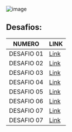 ![image](https://avatars2.githubusercontent.com/u/33267151?s=200&v=4)

## Desafios:

| NUMERO  |  LINK |
|---|---|
| DESAFIO 01   | [Link](./src/DESAFIO01.md)  | 
| DESAFIO 02   | [Link](./src/DESAFIO02.md)  |
| DESAFIO 03   | [Link](./src/DESAFIO03.md)  |
| DESAFIO 04   | [Link](./src/DESAFIO04.md)  |
| DESAFIO 05   | [Link](./src/DESAFIO05.md)  |
| DESAFIO 06   | [Link](./src/DESAFIO06.md)  |
| DESAFIO 07   | [Link](./src/DESAFIO07.md)  |
| DESAFIO 07   | [Link](./src/DESAFIO08.md)  |